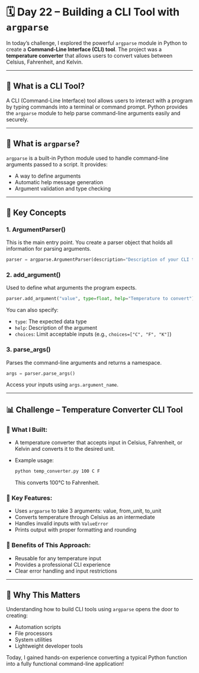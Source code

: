 # 🗓️ Day 22 – Building a CLI Tool with `argparse`

In today’s challenge, I explored the powerful `argparse` module in Python to create a **Command-Line Interface (CLI) tool**. The project was a **temperature converter** that allows users to convert values between Celsius, Fahrenheit, and Kelvin.

---

## 🔹 What is a CLI Tool?

A CLI (Command-Line Interface) tool allows users to interact with a program by typing commands into a terminal or command prompt. Python provides the `argparse` module to help parse command-line arguments easily and securely.

---

## 🔹 What is `argparse`?

`argparse` is a built-in Python module used to handle command-line arguments passed to a script. It provides:

* A way to define arguments
* Automatic help message generation
* Argument validation and type checking

---

## 📆 Key Concepts

### 1. **ArgumentParser()**

This is the main entry point. You create a parser object that holds all information for parsing arguments.

```python
parser = argparse.ArgumentParser(description="Description of your CLI tool")
```

### 2. **add\_argument()**

Used to define what arguments the program expects.

```python
parser.add_argument("value", type=float, help="Temperature to convert")
```

You can also specify:

* `type`: The expected data type
* `help`: Description of the argument
* `choices`: Limit acceptable inputs (e.g., `choices=["C", "F", "K"]`)

### 3. **parse\_args()**

Parses the command-line arguments and returns a namespace.

```python
args = parser.parse_args()
```

Access your inputs using `args.argument_name`.

---

## 📊 Challenge – Temperature Converter CLI Tool

### 🔹 What I Built:

* A temperature converter that accepts input in Celsius, Fahrenheit, or Kelvin and converts it to the desired unit.
* Example usage:

  ```bash
  python temp_converter.py 100 C F
  ```

  This converts 100°C to Fahrenheit.

### 🔎 Key Features:

* Uses `argparse` to take 3 arguments: value, from\_unit, to\_unit
* Converts temperature through Celsius as an intermediate
* Handles invalid inputs with `ValueError`
* Prints output with proper formatting and rounding

### 🔧 Benefits of This Approach:

* Reusable for any temperature input
* Provides a professional CLI experience
* Clear error handling and input restrictions

---

## 🚀 Why This Matters

Understanding how to build CLI tools using `argparse` opens the door to creating:

* Automation scripts
* File processors
* System utilities
* Lightweight developer tools

Today, I gained hands-on experience converting a typical Python function into a fully functional command-line application!
